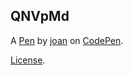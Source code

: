 QNVpMd
------


A [Pen](http://codepen.io/Gampi/pen/QNVpMd) by [joan](http://codepen.io/Gampi) on [CodePen](http://codepen.io/).

[License](http://codepen.io/Gampi/pen/QNVpMd/license).